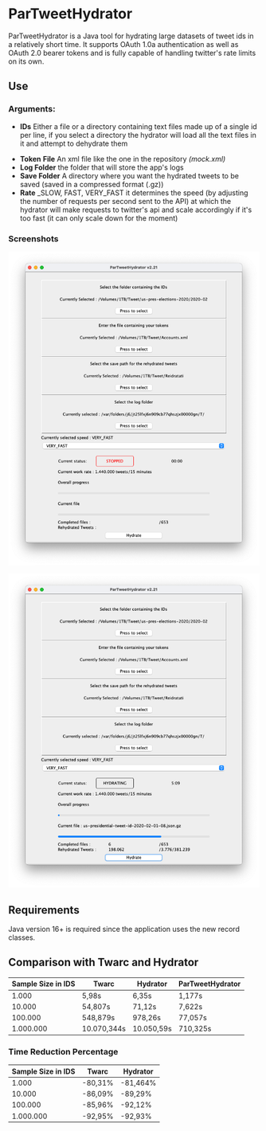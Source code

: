 # ParTweetHydrator
ParTweetHydrator is a Java tool for hydrating large datasets of tweet ids in a relatively short time.
It supports OAuth 1.0a authentication as well as OAuth 2.0 bearer tokens and is fully capable of handling twitter's rate limits on its own.
## Use
### Arguments:  
* **IDs**  Either a file or a directory containing text files made up of a single id per line, if you select a directory the hydrator will load all the text files in it and attempt to dehydrate them </br>
- **Token** **File**  An xml file like the one in the repository _(mock.xml)_   
- **Log Folder** the folder that will store the app's logs  
- **Save Folder** A directory where you want the hydrated tweets to be saved (saved in a compressed format (.gz))  
- **Rate**  _SLOW, FAST, VERY_FAST it determines the speed (by adjusting the number of requests per second sent to the API) at which the hydrator will make requests to twitter's api and scale accordingly if it's too fast (it can only scale down for the moment)  

### Screenshots

![Alt text](screen_1.png?raw=true "Screenshot of the input phase")


![Alt text](screen_2.png?raw=true "Hydrating")


## Requirements
Java version 16+ is required since the application uses the new record classes.

## Comparison with Twarc and Hydrator
Sample Size in IDS| Twarc | Hydrator | ParTweetHydrator  
--- | --- | --- | --- | 
1.000 | 5,98s | 6,35s | 1,177s |  
10.000 | 54,807s | 71,12s | 7,622s |  
100.000 | 548,879s | 978,26s | 77,057s |  
1.000.000 | 10.070,344s | 10.050,59s | 710,325s |  
### Time Reduction Percentage
Sample Size in IDS | Twarc | Hydrator   
--- | --- | --- |  
1.000 | -80,31% | -81,464% |  
10.000 | -86,09% | -89,29% |  
100.000 | -85,96% | -92,12% | 
1.000.000 | -92,95% | -92,93% | 
